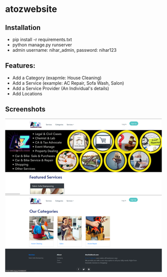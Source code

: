 # atozwebsite
## Installation
- pip install -r requirements.txt
- python manage.py runserver
- admin username: nihar_admin, password: nihar123
## Features:
- Add a Category (exapmle: House Cleaning)
- Add a Service (example: AC Repair, Sofa Wash, Salon)
- Add a Service Provider (An Individual's details)
- Add Locations

## Screenshots

![image](Screenshots/screenshot_1.png)
![image](Screenshots/screenshot_2.png)

